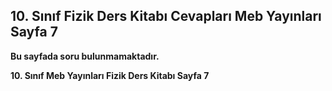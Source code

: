 ## 10. Sınıf Fizik Ders Kitabı Cevapları Meb Yayınları Sayfa 7

**Bu sayfada soru bulunmamaktadır.**

**10. Sınıf Meb Yayınları Fizik Ders Kitabı Sayfa 7**